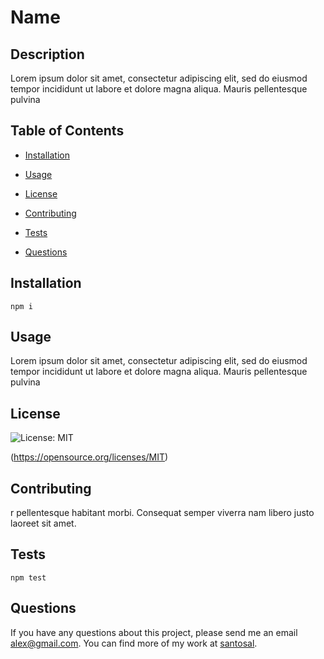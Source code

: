 # Name
  ## Description
   Lorem ipsum dolor sit amet, consectetur adipiscing elit, sed do eiusmod tempor incididunt ut labore et dolore magna aliqua. Mauris pellentesque pulvina

  ## Table of Contents

  * [Installation](#installation)

  * [Usage](#usage)

  * [License](#license)

  * [Contributing](#contributing)

  * [Tests](#tests)

  * [Questions](#questions)

  ## Installation
  ```
  npm i
  ```

  ## Usage
   Lorem ipsum dolor sit amet, consectetur adipiscing elit, sed do eiusmod tempor incididunt ut labore et dolore magna aliqua. Mauris pellentesque pulvina

  ## License
  ![License: MIT](https://img.shields.io/badge/License-MIT-yellow.svg) 

  (https://opensource.org/licenses/MIT)

  ## Contributing
  r pellentesque habitant morbi. Consequat semper viverra nam libero justo laoreet sit amet.

  ## Tests
  ```
  npm test
  ```

  ## Questions

  If you have any questions about this project, please send me an email alex@gmail.com. 
  You can find more of my work at [santosal](https://github.com/santosal/).

